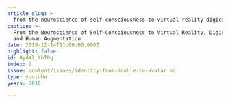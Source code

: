 ```yaml
---
article_slug: >-
  from-the-neuroscience-of-self-consciousness-to-virtual-reality-digiceuticals-and-human-augmentation
caption: >-
  From the Neuroscience of Self-Consciousness to Virtual Reality, Digiceuticals,
  and Human Augmentation
date: 2018-12-14T11:00:00.000Z
highlight: false
id: 0yd4l_thT0g
index: 0
issue: content/issues/identity-from-double-to-avatar.md
type: youtube
years: 2018

---
```

